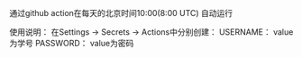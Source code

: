 通过github action在每天的北京时间10:00(8:00 UTC) 自动运行

使用说明：
  在Settings -> Secrets -> Actions中分别创建：
      USERNAME： value为学号
      PASSWORD： value为密码
